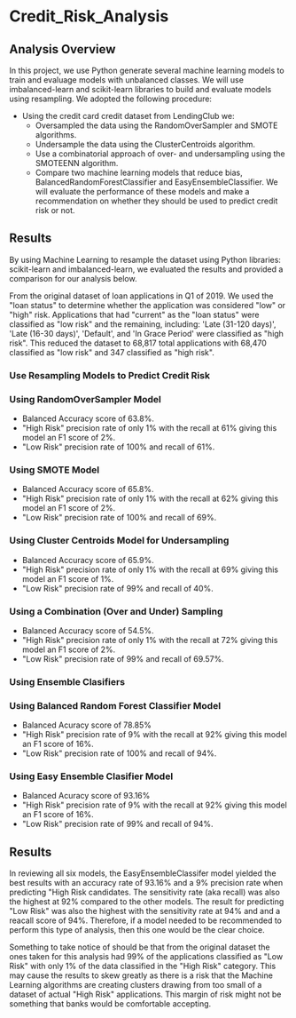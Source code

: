 # Credit_Risk_Analysis

## Analysis Overview

In this project, we use Python generate several machine learning models to train and evaluage models with unbalanced classes. 
We will use imbalanced-learn and scikit-learn libraries to build and evaluate models using resampling.
We adopted the following procedure:

- Using the credit card credit dataset from LendingClub we:
    - Oversampled the data using the RandomOverSampler and SMOTE algorithms.
    - Undersample the data using the ClusterCentroids algorithm.
    - Use a combinatorial approach of over- and undersampling using the SMOTEENN algorithm.
    - Compare two machine learning models that reduce bias, BalancedRandomForestClassifier and EasyEnsembleClassifier.
We will evaluate the performance of these models and make a recommendation on whether they should be used to predict credit risk or not.

## Results

By using Machine Learning to resample the dataset using Python libraries: scikit-learn and imbalanced-learn, we evaluated the results and provided a comparison for our analysis below.

From the original dataset of loan applications in Q1 of 2019. We used the "loan status" to determine whether the application was considered "low" or "high" risk. Applications that had "current" as the "loan status" were classified as "low risk" and the remaining, including: 'Late (31-120 days)', 'Late (16-30 days)', 'Default', and 'In Grace Period' were classified as "high risk". This reduced the dataset to 68,817 total applications with 68,470 classified as "low risk" and 347 classified as "high risk".

### Use Resampling Models to Predict Credit Risk

### Using RandomOverSampler Model

- Balanced Accuracy score of 63.8%.
- "High Risk" precision rate of only 1% with the recall at 61% giving this model an F1 score of 2%. 
- "Low Risk" precision rate of 100% and recall of 61%.

### Using SMOTE Model

- Balanced Accuracy score of 65.8%.
- "High Risk" precision rate of only 1% with the recall at 62% giving this model an F1 score of 2%. 
- "Low Risk" precision rate of 100% and recall of 69%.

### Using Cluster Centroids Model for Undersampling

- Balanced Accuracy score of 65.9%.
- "High Risk" precision rate of only 1% with the recall at 69% giving this model an F1 score of 1%. 
- "Low Risk" precision rate of 99% and recall of 40%.

### Using a Combination (Over and Under) Sampling

- Balanced Accuracy score of 54.5%.
- "High Risk" precision rate of only 1% with the recall at 72% giving this model an F1 score of 2%. 
- "Low Risk" precision rate of 99% and recall of 69.57%.

### Using Ensemble Clasifiers

### Using Balanced Random Forest Classifier Model

- Balanced Acuracy score of 78.85%
- "High Risk" precision rate of 9% with the recall at 92% giving this model an F1 score of 16%. 
- "Low Risk" precision rate of 100% and recall of 94%.

### Using Easy Ensemble Clasifier Model

- Balanced Acuracy score of 93.16%
- "High Risk" precision rate of 9% with the recall at 92% giving this model an F1 score of 16%. 
- "Low Risk" precision rate of 99% and recall of 94%.

## Results

In reviewing all six models, the EasyEnsembleClassifer model yielded the best results with an accuracy rate of 93.16% and a 9% precision rate when predicting "High Risk candidates. The sensitivity rate (aka recall) was also the highest at 92% compared to the other models. The result for predicting "Low Risk" was also the highest with the sensitivity rate at 94% and and a reacall score of 94%. Therefore, if a model needed to be recommended to perform this type of analysis, then this one would be the clear choice.

Something to take notice of should be that from the original dataset the ones taken for this analysis had 99% of the applications classified as "Low Risk" with only 1% of the data classified in the "High Risk" category. This may cause the results to skew greatly as there is a risk that the Machine Learning algorithms are creating clusters drawing from too small of a dataset of actual "High Risk" applications. This margin of risk might not be something that banks would be comfortable accepting.